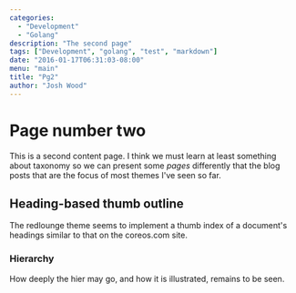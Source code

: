 ```yaml
---
categories: 
  - "Development"
  - "Golang"
description: "The second page"
tags: ["Development", "golang", "test", "markdown"]
date: "2016-01-17T06:31:03-08:00"
menu: "main"
title: "Pg2"
author: "Josh Wood"
---
```


# Page number two

This is a second content page. <!--more--> I think we must learn at least something
about taxonomy so we can present some *pages* differently that the blog
posts that are the focus of most themes I've seen so far.

## Heading-based thumb outline

The redlounge theme seems to implement a thumb index of a document's headings similar to that on the coreos.com site.

### Hierarchy

How deeply the hier may go, and how it is illustrated, remains to be seen.
